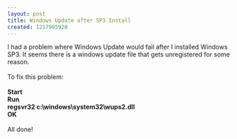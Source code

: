 ```yaml
---
layout: post
title: Windows Update after SP3 Install
created: 1217905920
---
```

<p>I had a problem where Windows Update would fail after I installed Windows SP3. It seems there is a windows update file that gets unregistered for some reason.<br />
	<br />
	To fix this problem:<br />
	<br />
	<strong>Start<br />
	Run<br />
	regsvr32 c:\windows\system32\wups2.dll</strong><br />
	<strong>OK</strong><br />
	<br />
	All done!</p>
